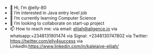 - 👋 Hi, I’m @elly-80
- 👀 I’m interested in Java entry level job
- 🌱 I’m currently learning Computer Science
- 💞️ I’m looking to collaborate on start-up project
- 📫 How to reach me:
via email: elijah@aligence.io
via whatsapp:+2348131901474
via Signal: +2348130747802
via Twitter: https://twitter.com/elly4success
via LinkedIn:https://www.linkedin.com/in/kalejaiye-elijah/

<!---
elly-80/elly-80 is a ✨ special ✨ repository because its `README.md` (this file) appears on your GitHub profile.
You can click the Preview link to take a look at your changes.
--->
